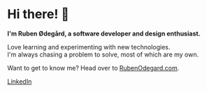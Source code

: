 # Hi there! 👋

**I'm Ruben Ødegård, a software developer and design enthusiast.**

Love learning and experimenting with new technologies.  
I'm always chasing a problem to solve, most of which are my own.  

Want to get to know me? Head over to [RubenOdegard.com](https://rubenodegard.com).

[LinkedIn](https://linkedin.com/in/rubenodegard)
